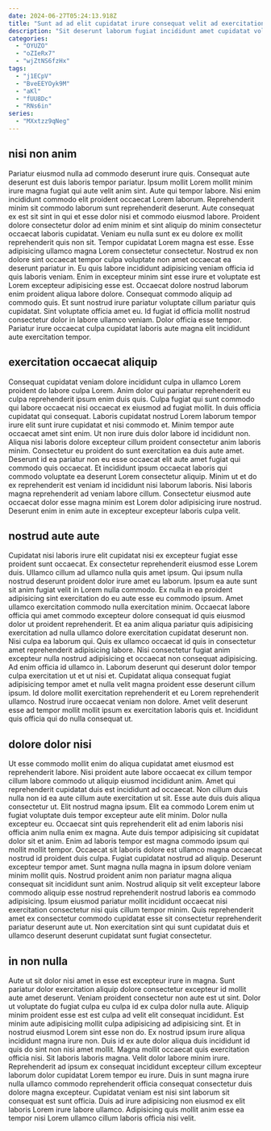 ```yaml
---
date: 2024-06-27T05:24:13.918Z
title: "Sunt ad ad elit cupidatat irure consequat velit ad exercitation nulla irure dolor dolor."
description: "Sit deserunt laborum fugiat incididunt amet cupidatat voluptate irure Lorem irure quis et. Adipisicing ullamco ad est incididunt excepteur occaecat culpa commodo est tempor ullamco."
categories:
  - "OYUZO"
  - "oZIeRx7"
  - "wjZtNS6fzHx"
tags:
  - "j1ECpV"
  - "BveEEYOyk9M"
  - "aKl"
  - "fUU8Dc"
  - "RNs6in"
series:
  - "MXxtzz9qNeg"
---
```



## nisi non anim

Pariatur eiusmod nulla ad commodo deserunt irure quis. Consequat aute deserunt est duis laboris tempor pariatur. Ipsum mollit Lorem mollit minim irure magna fugiat qui aute velit anim sint. Aute qui tempor labore. Nisi enim incididunt commodo elit proident occaecat Lorem laborum.
Reprehenderit minim sit commodo laborum sunt reprehenderit deserunt. Aute consequat ex est sit sint in qui et esse dolor nisi et commodo eiusmod labore. Proident dolore consectetur dolor ad enim minim et sint aliquip do minim consectetur occaecat laboris cupidatat. Veniam eu nulla sunt ex eu dolore ex mollit reprehenderit quis non sit. Tempor cupidatat Lorem magna est esse. Esse adipisicing ullamco magna Lorem consectetur consectetur. Nostrud ex non dolore sint occaecat tempor culpa voluptate non amet occaecat ea deserunt pariatur in. Eu quis labore incididunt adipisicing veniam officia id quis laboris veniam.
Enim in excepteur minim sint esse irure et voluptate est Lorem excepteur adipisicing esse est. Occaecat dolore nostrud laborum enim proident aliqua labore dolore. Consequat commodo aliquip ad commodo quis. Et sunt nostrud irure pariatur voluptate cillum pariatur quis cupidatat. Sint voluptate officia amet eu. Id fugiat id officia mollit nostrud consectetur dolor in labore ullamco veniam. Dolor officia esse tempor. Pariatur irure occaecat culpa cupidatat laboris aute magna elit incididunt aute exercitation tempor.

## exercitation occaecat aliquip

Consequat cupidatat veniam dolore incididunt culpa in ullamco Lorem proident do labore culpa Lorem. Anim dolor qui pariatur reprehenderit eu culpa reprehenderit ipsum enim duis quis. Culpa fugiat qui sunt commodo qui labore occaecat nisi occaecat ex eiusmod ad fugiat mollit. In duis officia cupidatat qui consequat. Laboris cupidatat nostrud Lorem laborum tempor irure elit sunt irure cupidatat et nisi commodo et.
Minim tempor aute occaecat amet sint enim. Ut non irure duis dolor labore id incididunt non. Aliqua nisi laboris dolore excepteur cillum proident consectetur anim laboris minim. Consectetur eu proident do sunt exercitation ea duis aute amet.
Deserunt id ea pariatur non eu esse occaecat elit aute amet fugiat qui commodo quis occaecat. Et incididunt ipsum occaecat laboris qui commodo voluptate ea deserunt Lorem consectetur aliquip. Minim ut et do ex reprehenderit est veniam id incididunt nisi laborum laboris. Nisi laboris magna reprehenderit ad veniam labore cillum. Consectetur eiusmod aute occaecat dolor esse magna minim est Lorem dolor adipisicing irure nostrud. Deserunt enim in enim aute in excepteur excepteur laboris culpa velit.

## nostrud aute aute

Cupidatat nisi laboris irure elit cupidatat nisi ex excepteur fugiat esse proident sunt occaecat. Ex consectetur reprehenderit eiusmod esse Lorem duis. Ullamco cillum ad ullamco nulla quis amet ipsum. Qui ipsum nulla nostrud deserunt proident dolor irure amet eu laborum. Ipsum ea aute sunt sit anim fugiat velit in Lorem nulla commodo. Ex nulla in ea proident adipisicing sint exercitation do eu aute esse eu commodo ipsum.
Amet ullamco exercitation commodo nulla exercitation minim. Occaecat labore officia qui amet commodo excepteur dolore consequat id quis eiusmod dolor ut proident reprehenderit. Et ea anim aliqua pariatur quis adipisicing exercitation ad nulla ullamco dolore exercitation cupidatat deserunt non. Nisi culpa ea laborum qui. Quis ex ullamco occaecat id quis in consectetur amet reprehenderit adipisicing labore. Nisi consectetur fugiat anim excepteur nulla nostrud adipisicing et occaecat non consequat adipisicing. Ad enim officia id ullamco in. Laborum deserunt qui deserunt dolor tempor culpa exercitation ut et ut nisi et.
Cupidatat aliqua consequat fugiat adipisicing tempor amet et nulla velit magna proident esse deserunt cillum ipsum. Id dolore mollit exercitation reprehenderit et eu Lorem reprehenderit ullamco. Nostrud irure occaecat veniam non dolore. Amet velit deserunt esse ad tempor mollit mollit ipsum ex exercitation laboris quis et. Incididunt quis officia qui do nulla consequat ut.

## dolore dolor nisi

Ut esse commodo mollit enim do aliqua cupidatat amet eiusmod est reprehenderit labore. Nisi proident aute labore occaecat ex cillum tempor cillum labore commodo ut aliquip eiusmod incididunt anim. Amet qui reprehenderit cupidatat duis est incididunt ad occaecat. Non cillum duis nulla non id ea aute cillum aute exercitation ut sit. Esse aute duis duis aliqua consectetur ut.
Elit nostrud magna ipsum. Elit ea commodo Lorem enim ut fugiat voluptate duis tempor excepteur aute elit minim. Dolor nulla excepteur eu. Occaecat sint quis reprehenderit elit ad enim laboris nisi officia anim nulla enim ex magna. Aute duis tempor adipisicing sit cupidatat dolor sit et anim. Enim ad laboris tempor est magna commodo ipsum qui mollit mollit tempor. Occaecat sit laboris dolore est ullamco magna occaecat nostrud id proident duis culpa.
Fugiat cupidatat nostrud ad aliquip. Deserunt excepteur tempor amet. Sunt magna nulla magna in ipsum dolore veniam minim mollit quis. Nostrud proident anim non pariatur magna aliqua consequat sit incididunt sunt anim. Nostrud aliquip sit velit excepteur labore commodo aliquip esse nostrud reprehenderit nostrud laboris ea commodo adipisicing. Ipsum eiusmod pariatur mollit incididunt occaecat nisi exercitation consectetur nisi quis cillum tempor minim. Quis reprehenderit amet ex consectetur commodo cupidatat esse sit consectetur reprehenderit pariatur deserunt aute ut. Non exercitation sint qui sunt cupidatat duis et ullamco deserunt deserunt cupidatat sunt fugiat consectetur.

## in non nulla

Aute ut sit dolor nisi amet in esse est excepteur irure in magna. Sunt pariatur dolor exercitation aliquip dolore consectetur excepteur id mollit aute amet deserunt. Veniam proident consectetur non aute est ut sint. Dolor ut voluptate do fugiat culpa eu culpa id ex culpa dolor nulla aute. Aliquip minim proident esse est est culpa ad velit elit consequat incididunt.
Est minim aute adipisicing mollit culpa adipisicing ad adipisicing sint. Et in nostrud eiusmod Lorem sint esse non do. Ex nostrud ipsum irure aliqua incididunt magna irure non. Duis id ex aute dolor aliqua duis incididunt id quis do sint non nisi amet mollit. Magna mollit occaecat quis exercitation officia nisi. Sit laboris laboris magna. Velit dolor labore minim irure.
Reprehenderit ad ipsum ex consequat incididunt excepteur cillum excepteur laborum dolor cupidatat Lorem tempor eu irure. Duis in sunt magna irure nulla ullamco commodo reprehenderit officia consequat consectetur duis dolore magna excepteur. Cupidatat veniam est nisi sint laborum sit consequat est sunt officia. Duis ad irure adipisicing non eiusmod ex elit laboris Lorem irure labore ullamco. Adipisicing quis mollit anim esse ea tempor nisi Lorem ullamco cillum laboris officia nisi velit.

